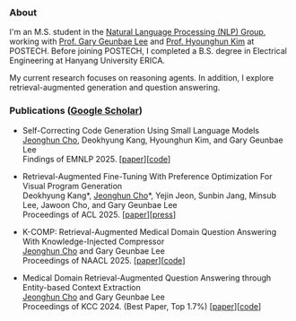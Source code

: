 ### About
I'm an M.S. student in the [Natural Language Processing (NLP) Group](https://nlp.postech.ac.kr/), working with [Prof. Gary Geunbae Lee](https://sites.google.com/view/gary-geunbae-lee/) and [Prof. Hyounghun Kim](https://hyounghk.github.io/) at POSTECH. Before joining POSTECH, I completed a B.S. degree in Electrical Engineering at Hanyang University ERICA.

My current research focuses on reasoning agents. In addition, I explore retrieval-augmented generation and question answering.

### Publications ([Google Scholar](https://scholar.google.com/citations?user=PwdC6ewAAAAJ&hl))
* Self-Correcting Code Generation Using Small Language Models<br>
<ins>Jeonghun Cho</ins>, Deokhyung Kang, Hyounghun Kim, and Gary Geunbae Lee<br>
Findings of EMNLP 2025. [[paper](https://arxiv.org/abs/2505.23060)][[code](https://github.com/jeonghun3572/CoCoS)]<br>

* Retrieval-Augmented Fine-Tuning With Preference Optimization For Visual Program Generation<br>
Deokhyung Kang\*, <ins>Jeonghun Cho</ins>\*, Yejin Jeon, Sunbin Jang, Minsub Lee, Jawoon Cho, and Gary Geunbae Lee<br>
Proceedings of ACL 2025. [[paper](https://arxiv.org/abs/2502.16529)][[press](https://www.mk.co.kr/en/business/11345175)]<br>

* K-COMP: Retrieval-Augmented Medical Domain Question Answering With Knowledge-Injected Compressor<br>
<ins>Jeonghun Cho</ins> and Gary Geunbae Lee<br>
Proceedings of NAACL 2025. [[paper](https://aclanthology.org/2025.naacl-long.351/)][[code](https://github.com/jeonghun3572/K-COMP)]<br>

* Medical Domain Retrieval-Augmented Question Answering through Entity-based Context Extraction<br>
<ins>Jeonghun Cho</ins> and Gary Geunbae Lee<br>
Proceedings of KCC 2024. (Best Paper, Top 1.7%) [[paper](https://www.dbpia.co.kr/pdf/pdfView.do?nodeId=NODE11861871)][[code](https://github.com/jeonghun3572/Entity-based-RAG)]<br>
